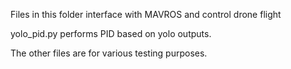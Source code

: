 Files in this folder interface with MAVROS and control drone flight

yolo_pid.py performs PID based on yolo outputs.

The other files are for various testing purposes. 
